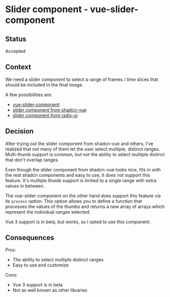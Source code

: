 # Slider component - vue-slider-component

## Status

Accepted

## Context
We need a slider component to select a range of frames / time slices that should be included in the final image.

A few possibilities are:
* [vue-slider-component](https://nightcatsama.github.io/vue-slider-component/)
* [slider component from shadcn-vue](https://www.shadcn-vue.com/docs/components/slider.html)
* [slider component from radix-ui](https://www.radix-ui.com/primitives/docs/components/slider#slider)


## Decision
After trying out the slider component from shadcn-vue and others, I've realized that not many of them let the user select multiple, distinct ranges.
Multi-thumb support is common, but not the ability to select multiple distinct that don't overlap ranges.

Even though the slider component from shadcn-vue looks nice, fits in with the rest shadcn components and easy to use, it does not support this feature.
It's multiple thumb support is limited to a single range with extra values in between.

The vue-slider-component on the other hand does support this feature via its `process` option.
This option allows you to define a function that processes the values of the thumbs and returns a new array of arrays which represent the individual ranges selected.

Vue 3 support is in beta, but works, so I opted to use this component.

## Consequences

Pros:
* The ability to select multiple distinct ranges
* Easy to use and customize

Cons:
* Vue 3 support is in beta
* Not as well known as other libraries
